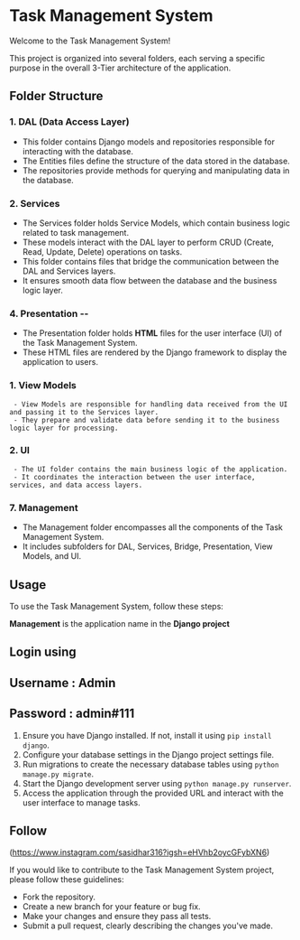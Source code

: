 # Task Management System

Welcome to the Task Management System!

This project is organized into several folders, each serving a specific purpose in the overall 3-Tier architecture of the application.

## Folder Structure

### 1. DAL (Data Access Layer)
   - This folder contains Django models and repositories responsible for interacting with the database.
   - The Entities files define the structure of the data stored in the database.
   - The repositories provide methods for querying and manipulating data in the database.

### 2. Services
   - The Services folder holds Service Models, which contain business logic related to task management.
   - These models interact with the DAL layer to perform CRUD (Create, Read, Update, Delete) operations on tasks.
   - This folder contains files that bridge the communication between the DAL and Services layers.
   - It ensures smooth data flow between the database and the business logic layer.

### 4. Presentation -- 
   - The Presentation folder holds **HTML** files for the user interface (UI) of the Task Management System.
   - These HTML files are rendered by the Django framework to display the application to users.

### 1. View Models
     - View Models are responsible for handling data received from the UI and passing it to the Services layer.
     - They prepare and validate data before sending it to the business logic layer for processing.
  
### 2. UI
     - The UI folder contains the main business logic of the application.
     - It coordinates the interaction between the user interface, services, and data access layers.
     
   
### 7. Management
   - The Management folder encompasses all the components of the Task Management System.
   - It includes subfolders for DAL, Services, Bridge, Presentation, View Models, and UI.

## Usage
To use the Task Management System, follow these steps:

**Management** is the application name in the **Django project**

## Login using
   ##  **Username : Admin** 
   ##   **Password : admin#111**

1. Ensure you have Django installed. If not, install it using `pip install django`.
2. Configure your database settings in the Django project settings file.
3. Run migrations to create the necessary database tables using `python manage.py migrate`.
4. Start the Django development server using `python manage.py runserver`.
5. Access the application through the provided URL and interact with the user interface to manage tasks.

## Follow
(https://www.instagram.com/sasidhar316?igsh=eHVhb2oycGFybXN6)


If you would like to contribute to the Task Management System project, please follow these guidelines:
- Fork the repository.
- Create a new branch for your feature or bug fix.
- Make your changes and ensure they pass all tests.
- Submit a pull request, clearly describing the changes you've made.



